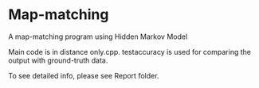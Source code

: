 # Map-matching
A map-matching program using Hidden Markov Model

Main code is in distance only.cpp. testaccuracy is used for comparing the output with ground-truth data.

To see detailed info, please see Report folder.

